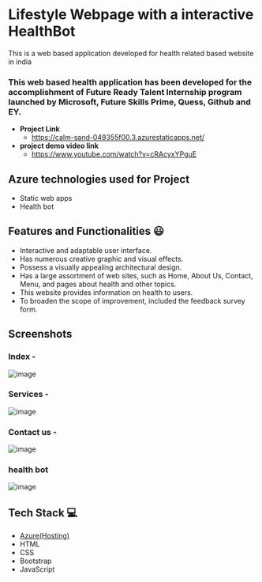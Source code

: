 
# Lifestyle Webpage with a interactive HealthBot

This is a web based application developed for health related based website in india

### This web based health application has been developed for the accomplishment of Future Ready Talent Internship program launched by Microsoft, Future Skills Prime, Quess, Github and EY.


- **Project Link** 
  - https://calm-sand-049355f00.3.azurestaticapps.net/
- **project demo video link**
  - https://www.youtube.com/watch?v=cRAcyxYPguE

## Azure technologies used for Project

- Static web apps
- Health bot

## Features and Functionalities 😃

- Interactive and adaptable user interface.
- Has numerous creative graphic and visual effects.
- Possess a visually appealing architectural design.
- Has a large assortment of web sites, such as Home, About Us, Contact, Menu, and pages about health and other topics.
- This website provides information on health to users.
- To broaden the scope of improvement, included the feedback survey form. 

## Screenshots   

### Index -

![image](https://github.com/lordprime/FRT_prog/assets/93172671/38df5a2c-2e11-4750-aa3d-4673200be5f7)

### Services -
![image](https://github.com/lordprime/FRT_prog/assets/93172671/3daea5e4-27d3-4565-879f-52f4ad52ac92)


### Contact us -
![image](https://github.com/lordprime/FRT_prog/assets/93172671/6b3da471-2aa7-4a55-bf28-1797c95ec007)


### health bot
![image](https://github.com/lordprime/FRT_prog/assets/93172671/0249c757-919b-4bd2-911d-36f70ef3cbe2)


## Tech Stack 💻

- [Azure(Hosting)](https://azure.microsoft.com/en-in/features/azure-portal/)
- HTML
- CSS
- Bootstrap
- JavaScript
